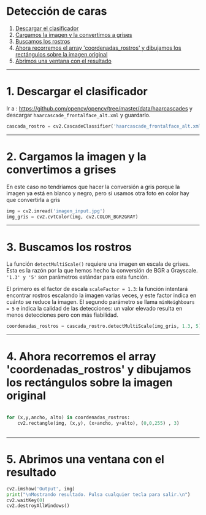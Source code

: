 # Detección de caras

1. [Descargar el clasificador](#schema1)
2. [Cargamos la imagen y la convertimos a grises](#schema2)
3. [Buscamos los rostros](#schema3)
4. [Ahora recorremos el array 'coordenadas_rostros' y dibujamos los rectángulos sobre la imagen original](#schema4)
5. [Abrimos una ventana con el resultado](#schema5)

<hr>

<a name="schema1"></a>

# 1. Descargar el clasificador

Ir a : https://github.com/opencv/opencv/tree/master/data/haarcascades y descargar `haarcascade_frontalface_alt.xml` y guardarlo. 
~~~python
cascada_rostro = cv2.CascadeClassifier('haarcascade_frontalface_alt.xml')
~~~
<hr>

<a name="schema2"></a>

# 2. Cargamos la imagen y la convertimos a grises
En este caso no tendríamos que hacer la conversión a gris porque la imagen ya está en blanco y negro, pero si usamos otra foto en color hay que convertirla a gris
~~~python
img = cv2.imread('imagen_input.jpg')
img_gris = cv2.cvtColor(img, cv2.COLOR_BGR2GRAY)
~~~

<hr>

<a name="schema3"></a>

# 3. Buscamos los rostros
La función `detectMultiScale()` requiere una imagen en escala de grises. Esta es la razón
por la que hemos hecho la conversión de BGR a Grayscale.  `'1.3' y '5'` son parámetros estándar para esta función.

El primero es el factor de escala `scaleFactor = 1.3`: la función intentará encontrar rostros escalando la imagen varias veces, y este factor indica en cuánto se reduce la imagen.
El segundo parámetro se llama `minNeighbours = 5` e indica la calidad de las detecciones: un valor elevado resulta en menos detecciones pero con más fiabilidad.

~~~python
coordenadas_rostros = cascada_rostro.detectMultiScale(img_gris, 1.3, 5)
~~~
<hr>

<a name="schema4"></a>

# 4. Ahora recorremos el array 'coordenadas_rostros' y dibujamos los rectángulos sobre la imagen original
~~~python

for (x,y,ancho, alto) in coordenadas_rostros:
    cv2.rectangle(img, (x,y), (x+ancho, y+alto), (0,0,255) , 3)
 
~~~

<hr>

<a name="schema5"></a>

# 5. Abrimos una ventana con el resultado
~~~python
cv2.imshow('Output', img)
print("\nMostrando resultado. Pulsa cualquier tecla para salir.\n")
cv2.waitKey(0)
cv2.destroyAllWindows()
~~~
